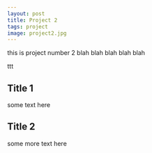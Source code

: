 ```yaml
---
layout: post
title: Project 2
tags: project
image: project2.jpg
---
```


this is project number 2 blah blah blah
blah blah

ttt

## Title 1
some text here

## Title 2
some more text here

